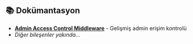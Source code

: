 ## 📚 Dokümantasyon

- **[Admin Access Control Middleware](docs/README_ADMIN_ACCESS_MIDDLEWARE.md)** - Gelişmiş admin erişim kontrolü
- *Diğer bileşenler yakında...*
